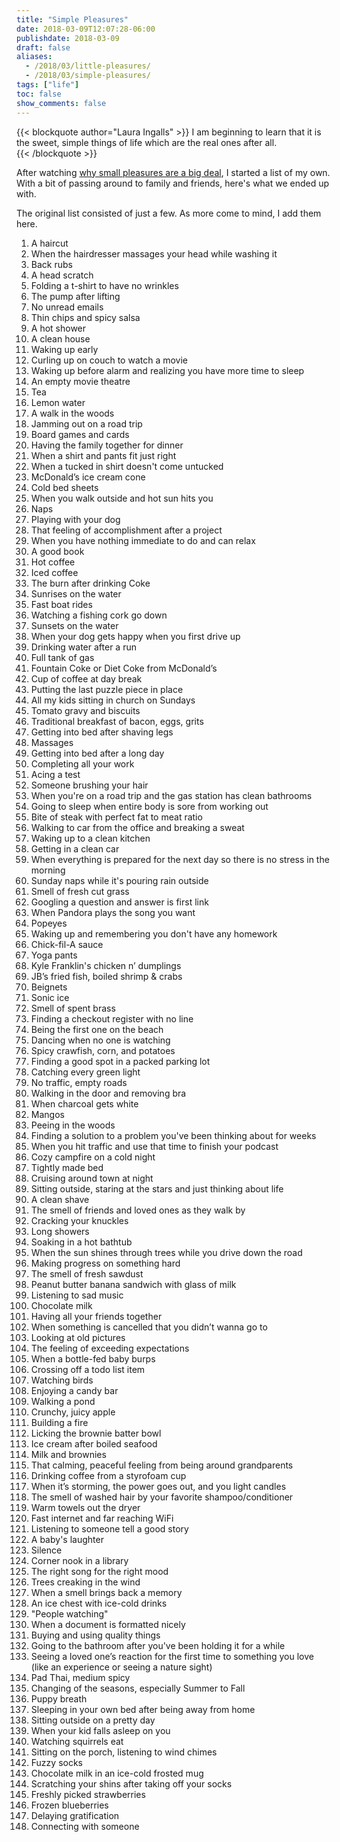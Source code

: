 ```yaml
---
title: "Simple Pleasures"
date: 2018-03-09T12:07:28-06:00
publishdate: 2018-03-09
draft: false
aliases: 
  - /2018/03/little-pleasures/
  - /2018/03/simple-pleasures/
tags: ["life"]
toc: false
show_comments: false
---
```


{{< blockquote author="Laura Ingalls" >}}
I am beginning to learn that it is the sweet, simple things of life which are the real ones after all.  
{{< /blockquote >}}

After watching [why small pleasures are a big deal](https://www.youtube.com/watch?v=6Gv1CqAQVow), I started a list of my own. With a bit of passing around to family and friends, here's what we ended up with. 

The original list consisted of just a few. As more come to mind, I add them here. 

1. A haircut 
1. When the hairdresser massages your head while washing it 
1. Back rubs 
1. A head scratch 
1. Folding a t-shirt to have no wrinkles 
1. The pump after lifting
1. No unread emails
1. Thin chips and spicy salsa 
1. A hot shower 
1. A clean house 
1. Waking up early
1. Curling up on couch to watch a movie 
1. Waking up before alarm and realizing you have more time to sleep 
1. An empty movie theatre 
1. Tea 
1. Lemon water 
1. A walk in the woods 
1. Jamming out on a road trip 
1. Board games and cards 
1. Having the family together for dinner 
1. When a shirt and pants fit just right 
1. When a tucked in shirt doesn't come untucked
1. McDonald’s ice cream cone 
1. Cold bed sheets 
1. When you walk outside and hot sun hits you 
1. Naps 
1. Playing with your dog 
1. That feeling of accomplishment after a project 
1. When you have nothing immediate to do and can relax 
1. A good book 
1. Hot coffee 
1. Iced coffee 
1. The burn after drinking Coke 
1. Sunrises on the water
1. Fast boat rides 
1. Watching a fishing cork go down 
1. Sunsets on the water 
1. When your dog gets happy when you first drive up
1. Drinking water after a run
1. Full tank of gas
1. Fountain Coke or Diet Coke from McDonald’s  
1. Cup of coffee at day break 
1. Putting the last puzzle piece in place 
1. All my kids sitting in church on Sundays
1. Tomato gravy and biscuits 
1. Traditional breakfast of bacon, eggs, grits
1. Getting into bed after shaving legs 
1. Massages 
1. Getting into bed after a long day
1. Completing all your work 
1. Acing a test
1. Someone brushing your hair
1. When you're on a road trip and the gas station has clean bathrooms 
1. Going to sleep when entire body is sore from working out 
1. Bite of steak with perfect fat to meat ratio
1. Walking to car from the office and breaking a sweat 
1. Waking up to a clean kitchen
1. Getting in a clean car 
1. When everything is prepared for the next day so there is no stress in the morning
1. Sunday naps while it's pouring rain outside  
1. Smell of fresh cut grass 
1. Googling a question and answer is first link
1. When Pandora plays the song you want
1. Popeyes
1. Waking up and remembering you don't have any homework 
1. Chick-fil-A sauce 
1. Yoga pants 
1. Kyle Franklin's chicken n’ dumplings 
1. JB’s fried fish, boiled shrimp & crabs 
1. Beignets 
1. Sonic ice 
1. Smell of spent brass 
1. Finding a checkout register with no line 
1. Being the first one on the beach 
1. Dancing when no one is watching 
1. Spicy crawfish, corn, and potatoes 
1. Finding a good spot in a packed parking lot 
1. Catching every green light 
1. No traffic, empty roads
1. Walking in the door and removing bra 
1. When charcoal gets white 
1. Mangos 
1. Peeing in the woods
1. Finding a solution to a problem you've been thinking about for weeks
1. When you hit traffic and use that time to finish your podcast 
1. Cozy campfire on a cold night 
1. Tightly made bed
1. Cruising around town at night
1. Sitting outside, staring at the stars and just thinking about life
1. A clean shave
1. The smell of friends and loved ones as they walk by 
1. Cracking your knuckles
1. Long showers
1. Soaking in a hot bathtub
1. When the sun shines through trees while you drive down the road
1. Making progress on something hard
1. The smell of fresh sawdust
1. Peanut butter banana sandwich with glass of milk 
1. Listening to sad music 
1. Chocolate milk
1. Having all your friends together
1. When something is cancelled that you didn’t wanna go to 
1. Looking at old pictures 
1. The feeling of exceeding expectations 
1. When a bottle-fed baby burps
1. Crossing off a todo list item 
1. Watching birds
1. Enjoying a candy bar
1. Walking a pond 
1. Crunchy, juicy apple 
1. Building a fire
1. Licking the brownie batter bowl
1. Ice cream after boiled seafood
1. Milk and brownies
1. That calming, peaceful feeling from being around grandparents
1. Drinking coffee from a styrofoam cup
1. When it’s storming, the power goes out, and you light candles
1. The smell of washed hair by your favorite shampoo/conditioner
1. Warm towels out the dryer
1. Fast internet and far reaching WiFi
1. Listening to someone tell a good story
1. A baby's laughter
1. Silence
1. Corner nook in a library
1. The right song for the right mood
1. Trees creaking in the wind
1. When a smell brings back a memory
1. An ice chest with ice-cold drinks
1. "People watching"
1. When a document is formatted nicely
1. Buying and using quality things
1. Going to the bathroom after you've been holding it for a while
1. Seeing a loved one’s reaction for the first time to something you love (like an experience or seeing a nature sight)
1. Pad Thai, medium spicy
1. Changing of the seasons, especially Summer to Fall 
1. Puppy breath
1. Sleeping in your own bed after being away from home
1. Sitting outside on a pretty day
1. When your kid falls asleep on you
1. Watching squirrels eat
1. Sitting on the porch, listening to wind chimes
1. Fuzzy socks
1. Chocolate milk in an ice-cold frosted mug
1. Scratching your shins after taking off your socks 
1. Freshly picked strawberries
1. Frozen blueberries
1. Delaying gratification
1. Connecting with someone
